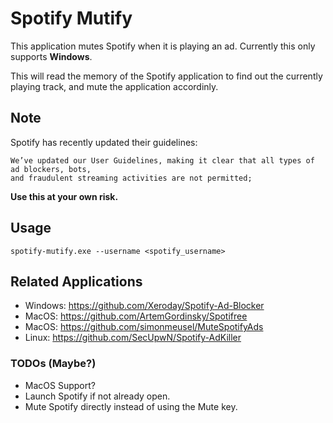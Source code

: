# Spotify Mutify

This application mutes Spotify when it is playing an ad. Currently this only supports **Windows**.

This will read the memory of the Spotify application to find out the currently playing track, and mute the application accordinly.

## Note

Spotify has recently updated their guidelines:

```
We’ve updated our User Guidelines, making it clear that all types of ad blockers, bots,
and fraudulent streaming activities are not permitted;
```

**Use this at your own risk.**

## Usage

```
spotify-mutify.exe --username <spotify_username>
```

## Related Applications

-   Windows: https://github.com/Xeroday/Spotify-Ad-Blocker
-   MacOS: https://github.com/ArtemGordinsky/Spotifree
-   MacOS: https://github.com/simonmeusel/MuteSpotifyAds
-   Linux: https://github.com/SecUpwN/Spotify-AdKiller

### TODOs (Maybe?)

-   MacOS Support?
-   Launch Spotify if not already open.
-   Mute Spotify directly instead of using the Mute key.
